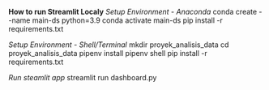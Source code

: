 **How to run Streamlit Localy**
*Setup Environment - Anaconda*
conda create --name main-ds python=3.9
conda activate main-ds
pip install -r requirements.txt

*Setup Environment - Shell/Terminal*
mkdir proyek_analisis_data
cd proyek_analisis_data
pipenv install
pipenv shell
pip install -r requirements.txt

*Run steamlit app*
streamlit run dashboard.py